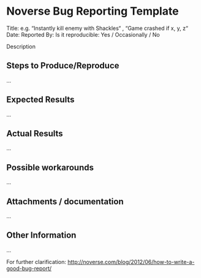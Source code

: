 Noverse Bug Reporting Template
==============================

Title: e.g. “Instantly kill enemy with Shackles“ , “Game crashed if x, y, z“
Date:
Reported By:
Is it reproducible: Yes / Occasionally / No


Description

Steps to Produce/Reproduce
--------------------------
...

Expected Results
--------------------------
...

Actual Results
--------------------------
...

Possible workarounds
--------------------------
...

Attachments / documentation
--------------------------
...

Other Information
--------------------------
...







For further clarification: http://noverse.com/blog/2012/06/how-to-write-a-good-bug-report/
